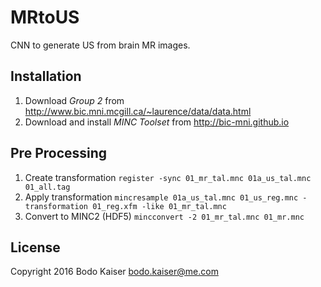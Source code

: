 # MRtoUS

CNN to generate US from brain MR images.

## Installation

1. Download *Group 2* from http://www.bic.mni.mcgill.ca/~laurence/data/data.html
2. Download and install *MINC Toolset* from http://bic-mni.github.io

## Pre Processing

1. Create transformation `register -sync 01_mr_tal.mnc 01a_us_tal.mnc 01_all.tag`
2. Apply transformation `mincresample 01a_us_tal.mnc 01_us_reg.mnc -transformation 01_reg.xfm -like 01_mr_tal.mnc`
3. Convert to MINC2 (HDF5) `mincconvert -2 01_mr_tal.mnc 01_mr.mnc`

## License

Copyright 2016 Bodo Kaiser <bodo.kaiser@me.com>
